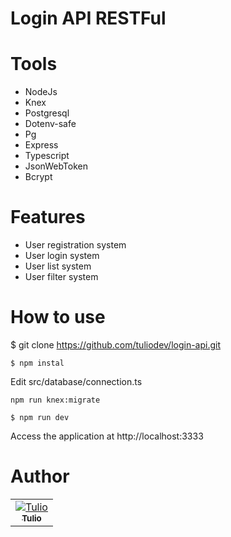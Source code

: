 # Login API RESTFul

# Tools

- NodeJs
- Knex
- Postgresql
- Dotenv-safe
- Pg
- Express 
- Typescript
- JsonWebToken
- Bcrypt

# Features

- User registration system
- User login system
- User list system
- User filter system

# How to use 

$ git clone https://github.com/tuliodev/login-api.git
```
$ npm instal
```
Edit src/database/connection.ts
```
npm run knex:migrate
```
```
$ npm run dev
```
Access the application at http://localhost:3333


# Author

<table>
<tr>
<td align="center"><a href="https://github.com/tulioDev"><img src="https://github.com/tulioDev.png?size=100" alt="Tulio" align="center"/><br/><sub><b>Tulio</b></sub></a></td>
</tr>
</table>
